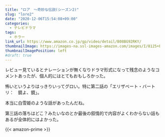 ```yaml
---
title: "ロア　～奇妙な伝説(シーズン2)"
slug: "lore2"
date: "2020-12-06T15:54:08+09:00"
categories:
  - テレビドラマ
tags:
  - ホラー
link_url: https://www.amazon.co.jp/gp/video/detail/B08BG92RKY/
thumbnailImage: https://images-na.ssl-images-amazon.com/images/I/8125+EJRyvL._SX300_.jpg
thumbnailImagePosition: left
#draft: true
---
```

レビュー見ているとナレーションが無くなりドラマ形式になって残念のようなコメントあったが、個人的にはとてもおもしろかった。
<!--more-->
怖いというよりはっきりいってグロい。特に第二話の「エリザベート・バートリ：　鏡よ、鏡」。

本当に白雪姫のような話があったんだね。

第三話の落ちはどこ？みたいなのとか最後の叙情的で内容がよくわからない話もあるが全体的にはよかった。

{{< amazon-prime >}}
